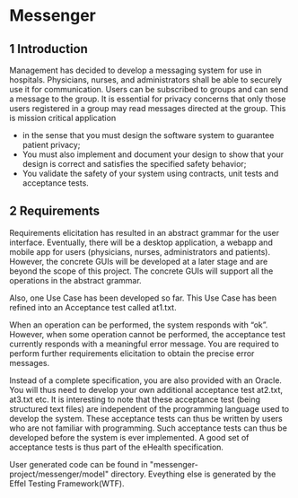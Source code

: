 # Messenger

## 1 Introduction  
Management has decided to develop a messaging system for use in hospitals. Physicians,
nurses, and administrators shall be able to securely use it for communication. Users can be
subscribed to groups and can send a message to the group. It is essential for privacy
concerns that only those users registered in a group may read messages directed at the group.
This is mission critical application  
* in the sense that you must design the software system to guarantee patient privacy;  
* You must also implement and document your design to show that your design is correct and satisfies the specified safety behavior;  
* You validate the safety of your system using contracts, unit tests and acceptance tests.

## 2 Requirements  
  Requirements elicitation has resulted in an abstract grammar for the user interface.
Eventually, there will be a desktop application, a webapp and mobile app for users
(physicians, nurses, administrators and patients). However, the concrete GUIs will be
developed at a later stage and are beyond the scope of this project. The concrete GUIs will
support all the operations in the abstract grammar.  

  Also, one Use Case has been developed so far. This Use Case has been refined into an
Acceptance test called at1.txt.  

  When an operation can be performed, the system responds with “ok”. However, when
some operation cannot be performed, the acceptance test currently responds with a
meaningful error message. You are required to perform further requirements elicitation to
obtain the precise error messages.  

  Instead of a complete specification, you are also provided with an Oracle. You will thus
need to develop your own additional acceptance test at2.txt, at3.txt etc. It is interesting to
note that these acceptance test (being structured text files) are independent of the
programming language used to develop the system. These acceptance tests can thus be
written by users who are not familiar with programming. Such acceptance tests can thus be
developed before the system is ever implemented. A good set of acceptance tests is thus part
of the eHealth specification.

User generated code can be found in "messenger-project/messenger/model" directory. Eveything else is generated by the Effel Testing Framework(WTF).
